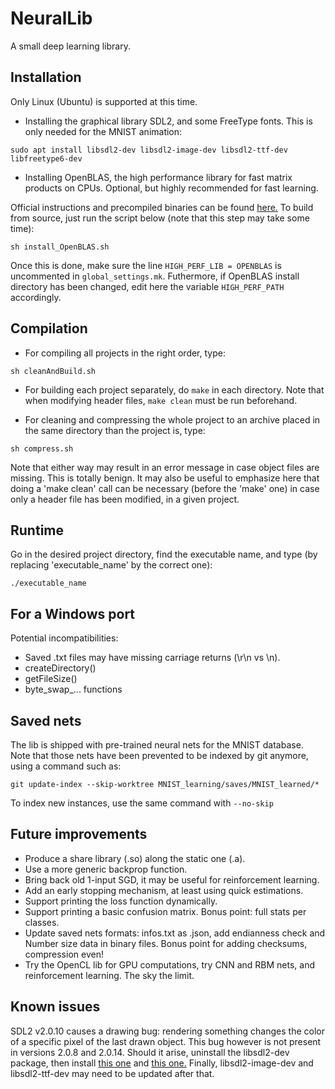 # NeuralLib

A small deep learning library.


## Installation

Only Linux (Ubuntu) is supported at this time.

* Installing the graphical library SDL2, and some FreeType fonts. This is only needed for the MNIST animation:

```
sudo apt install libsdl2-dev libsdl2-image-dev libsdl2-ttf-dev libfreetype6-dev
```

* Installing OpenBLAS, the high performance library for fast matrix products on CPUs. Optional, but highly recommended for fast learning.

Official instructions and precompiled binaries can be found [here.](https://www.openblas.net/) To build from source, just run the script below (note that this step may take some time):

```
sh install_OpenBLAS.sh
```

Once this is done, make sure the line ``` HIGH_PERF_LIB = OPENBLAS ``` is uncommented in ``` global_settings.mk ```. Futhermore, if OpenBLAS install directory has been changed, edit here the variable ``` HIGH_PERF_PATH ``` accordingly.


## Compilation

- For compiling all projects in the right order, type:

```
sh cleanAndBuild.sh
```

- For building each project separately, do ``` make ``` in each directory. Note that when modifying header files, ``` make clean ``` must be run beforehand.

- For cleaning and compressing the whole project to an archive placed in the same directory than the project is, type:

```
sh compress.sh
```

Note that either way may result in an error message in case object files are missing. This is totally benign. It may also be useful to emphasize here that doing a 'make clean' call can be necessary (before the 'make' one) in case only a header file has been modified, in a given project.


## Runtime

Go in the desired project directory, find the executable name, and type
(by replacing 'executable_name' by the correct one):

``` ./executable_name ```


## For a Windows port

Potential incompatibilities:

- Saved .txt files may have missing carriage returns (\r\n vs \n).
- createDirectory()
- getFileSize()
- byte_swap_... functions


## Saved nets

The lib is shipped with pre-trained neural nets for the MNIST database. Note that those nets have been prevented to be indexed by git anymore, using a command such as:

```
git update-index --skip-worktree MNIST_learning/saves/MNIST_learned/*
```

To index new instances, use the same command with ``` --no-skip ```


## Future improvements

- Produce a share library (.so) along the static one (.a).
- Use a more generic backprop function.
- Bring back old 1-input SGD, it may be useful for reinforcement learning.
- Add an early stopping mechanism, at least using quick estimations.
- Support printing the loss function dynamically.
- Support printing a basic confusion matrix. Bonus point: full stats per classes.
- Update saved nets formats: infos.txt as .json, add endianness check and Number size data in binary files. Bonus point for adding checksums, compression even!
- Try the OpenCL lib for GPU computations, try CNN and RBM nets, and reinforcement learning. The sky the limit.


## Known issues

SDL2 v2.0.10 causes a drawing bug: rendering something changes the color of a specific pixel of the last drawn object. This bug however is not present in versions 2.0.8 and 2.0.14. Should it arise, uninstall the libsdl2-dev package, then install [this one](https://packages.debian.org/sid/libsdl2-2.0-0) and [this one.](https://packages.debian.org/source/sid/libsdl2) Finally, libsdl2-image-dev and libsdl2-ttf-dev may need to be updated after that.
